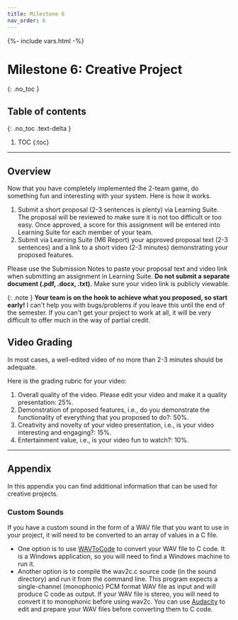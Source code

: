 ```yaml
---
title: Milestone 6
nav_order: 6
---
```

{%- include vars.html -%}

# Milestone 6: Creative Project
{: .no_toc }

## Table of contents
{: .no_toc .text-delta }

1. TOC
{:toc}

-----

## Overview

Now that you have completely implemented the 2-team game, do something
fun and interesting with your system. Here is how it works.

1.  Submit a short proposal (2-3 sentences is plenty) via Learning
    Suite. The proposal will be reviewed to make sure it is not too
    difficult or too easy. Once approved, a score for this assignment
    will be entered into Learning Suite for each member of your team.
2.  Submit via Learning Suite (M6 Report) your approved proposal text
    (2-3 sentences) and a link to a short video (2-3 minutes)
    demonstrating your proposed features.

Please use the Submission Notes to paste your proposal text and video
link when submitting an assignment in Learning Suite. **Do not submit a
separate document (.pdf, .docx, .txt).** Make sure your video link is
publicly viewable.

{: .note }
**Your team is on the hook to achieve what you proposed, so start
early\!** I can't help you with bugs/problems if you leave this until the
end of the semester. If you can't get your project to work at all, it
will be very difficult to offer much in the way of partial credit.

## Video Grading

In most cases, a well-edited video of no more than 2-3 minutes should be
adequate.

Here is the grading rubric for your video:

1.  Overall quality of the video. Please edit your video and make it a
    quality presentation: 25%.
2.  Demonstration of proposed features, i.e., do you demonstrate the
    functionality of everything that you proposed to do?: 50%.
3.  Creativity and novelty of your video presentation, i.e., is your
    video interesting and engaging?: 15%.
4.  Entertainment value, i.e., is your video fun to watch?: 10%.

-----

## Appendix

In this appendix you can find additional information that can be used
for creative projects.

### Custom Sounds

If you have a custom sound in the form of a WAV file that you want to
use in your project, it will need to be converted to an array of values
in a C file. <!-- Look in the lasertag/sound directory for existing examples. -->

  - One option is to use
    [WAVToCode](https://colinjs.com/software.htm#t_WAVToCode) to convert
    your WAV file to C code. It is a Windows application, so you will
    need to find a Windows machine to run it.
  - Another option is to compile the wav2c.c source code (in the sound
    directory) and run it from the command line. This program expects a
    single-channel (monophonic) PCM format WAV file as input and will
    produce C code as output. If your WAV file is stereo, you will need
    to convert it to monophonic before using wav2c. You can use
    [Audacity](https://www.audacityteam.org/) to edit and prepare your
    WAV files before converting them to C code.

<!-- You are free to modify sound.c (in the sound directory) to integrate
your custom sound.

### Bluetooth Modem

The Bluetooth modem is connected to the ZYNQ FPGA via a fixed-rate 9600
BAUD modem. Communication with the modem is simple enough: characters
pushed out the Bluetooth UART are transmitted via the Bluetooth modem
and vice versa for receive. I have included documentation for the UART
below. There is a bluetooth directory in the lasertag directory that
contains source code that shows how to communicate with the bluetooth
modem. The provided example program (main.c) is simple. It receives
characters from the bluetooth modem, converts them to upper case and
then echos the converted characters to the phone. You use the provided
Adafruit Bluefruit Connect App, which is available for both IOS and
Android. Links to the documentation are provided below. There is
additional information in the README.txt file contained in the bluetooth
subdirectory contained in the lasertag directory. You can build and test
the provided code by uncommenting one line in the lasertag
CMakeLists.txt file.

  - [Adafruit Bluetooth Modem
    Info](https://www.adafruit.com/products/2479)
  - ![Xilinx UART Lite Documentation](//pg142-axi-uartlite.pdf)
  - [Android Bluefruit Connect App on
    GitHub](https://github.com/adafruit/Bluefruit_LE_Connect_Android_v2)
  - [IOS Bluefruit Connect App on
    GitHub](https://github.com/adafruit/Bluefruit_LE_Connect_v2)

### Accessing Additional Pins

Not all of the pins on the ZYBO board are in use. Several digital pins
are available for your use in your creative projects. See the pictures
below for their location. To use these pins, you will need to use the
GPIO driver.

![annotated330board.jpg](annotated330board.jpg)

![jfpins.jpg](jfpins.jpg) -->
